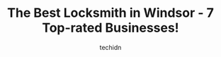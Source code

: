 ---
layout: ampstory
image: https://i0.wp.com/www.auto.or.id/wp-content/uploads/2023/06/tecumseh-locksmith-0-windsor-1686324623.jpeg?resize=640,853
author: techidn
featured: false
description: Windsor, Ontario, Canada is a haven for Locksmith enthusiasts, boasting an impressive array of 7 top-notch establishments. Whether youre a seasoned connoisseur or simply curious to explore 
title: The Best Locksmith in Windsor - 7 Top-rated Businesses!
cover:
   title: The Best Locksmith in Windsor - 7 Top-rated Businesses!
   subtitle: AUTO.OR.ID
   background: https://www.auto.or.id/wp-content/uploads/2023/06/tecumseh-locksmith-0-windsor-1686324623.jpeg

pages: 
 - layout: thirds
   top: <h1>#1 MyCarKeys Canada</h1>
   bottom: "<p>3021 Dougall Ave, Windsor, ON N9E 1S3, Canada</p>"
   background: https://www.auto.or.id/wp-content/uploads/2023/06/tecumseh-locksmith-1-windsor-1686324625.jpeg
   backgroundblur: true
 - layout: thirds
   top: <h1>#2 Canadian Locksmiths</h1>
   bottom: "<p>309 Russel Woods Dr, Windsor, ON N8N 4K5, Canada</p>"
   background: https://www.auto.or.id/wp-content/uploads/2023/06/tecumseh-locksmith-2-windsor-1686324626.jpeg
   cta:
      link: https://www.auto.or.id/the-best-locksmith-in-windsor-7-top-rated-businesses/
      text: The Best Locksmith in Windsor - 7 Top-rated Businesses!
 - layout: thirds
   top: <h1>#3 Essex County Locksmiths Inc.</h1>
   bottom: "<p>2580 Jefferson Blvd, Windsor, ON N8T 2W6, Canada</p>"
   background: https://images.unsplash.com/photo-1617814076367-b759c7d7e738?ixlib=rb-4.0.3&ixid=MnwxMjA3fDB8MHxwaG90by1wYWdlfHx8fGVufDB8fHx8&auto=format&fit=crop&w=640&h=853&q=80
   cta:
      link: https://www.auto.or.id/the-best-locksmith-in-windsor-7-top-rated-businesses/
      text: The Best Locksmith in Windsor - 7 Top-rated Businesses!
 - layout: thirds
   top: <h1>#4 Enterprise Locksmiths</h1>
   bottom: "<p>1755 Ford Blvd, Windsor, ON N8T 2E2, Canada</p>"
   background: https://images.unsplash.com/photo-1612593968469-d44a2e6ab5d2?ixlib=rb-4.0.3&ixid=MnwxMjA3fDB8MHxwaG90by1wYWdlfHx8fGVufDB8fHx8&auto=format&fit=crop&w=640&h=853&q=80
   cta:
      link: https://www.auto.or.id/the-best-locksmith-in-windsor-7-top-rated-businesses/
      text: The Best Locksmith in Windsor - 7 Top-rated Businesses!
 - layout: thirds
   top: <h1>#5 Key Man - The Lockout Locksmith Windsor</h1>
   bottom: "<p>1022 Icewater Ave, Windsor, ON N8P 0E4, Canada</p>"
   background: https://images.unsplash.com/photo-1512374554703-ce361659d5ce?ixlib=rb-4.0.3&ixid=MnwxMjA3fDB8MHxwaG90by1wYWdlfHx8fGVufDB8fHx8&auto=format&fit=crop&w=640&h=853&q=80
   cta:
      link: https://www.auto.or.id/the-best-locksmith-in-windsor-7-top-rated-businesses/
      text: The Best Locksmith in Windsor - 7 Top-rated Businesses!
 - layout: thirds
   top: <h1>#6 TECUMSEH LOCKSMITH</h1>
   bottom: "<p>13065 Parkland Crescent, Tecumseh, ON N8N 4V6, Canada</p>"
   background: https://images.unsplash.com/photo-1513219872556-78665cfff8bb?ixlib=rb-4.0.3&ixid=MnwxMjA3fDB8MHxwaG90by1wYWdlfHx8fGVufDB8fHx8&auto=format&fit=crop&w=640&h=853&q=80
   cta:
      link: https://www.auto.or.id/the-best-locksmith-in-windsor-7-top-rated-businesses/
      text: The Best Locksmith in Windsor - 7 Top-rated Businesses!
 - layout: thirds
   top: <h1>#7 Star Auto Locksmith & Lockout</h1>
   bottom: "<p>3857 Wyandotte St E, Windsor, ON N8Y 1G4, Canada</p>"
   background: https://images.unsplash.com/photo-1625863929285-5e37a6b0df1c?ixlib=rb-4.0.3&ixid=MnwxMjA3fDB8MHxwaG90by1wYWdlfHx8fGVufDB8fHx8&auto=format&fit=crop&w=640&h=853&q=80
   cta:
      link: https://www.auto.or.id/the-best-locksmith-in-windsor-7-top-rated-businesses/
      text: The Best Locksmith in Windsor - 7 Top-rated Businesses!
 - layout: thirds
   middle: Continue reading...
   background: https://images.unsplash.com/photo-1607059188021-ca6664bc3c92?ixlib=rb-4.0.3&ixid=MnwxMjA3fDB8MHxwaG90by1wYWdlfHx8fGVufDB8fHx8&auto=format&fit=crop&w=640&h=853&q=80
   cta:
      link: https://www.auto.or.id/the-best-locksmith-in-windsor-7-top-rated-businesses/
      text: The Best Locksmith in Windsor - 7 Top-rated Businesses!

---